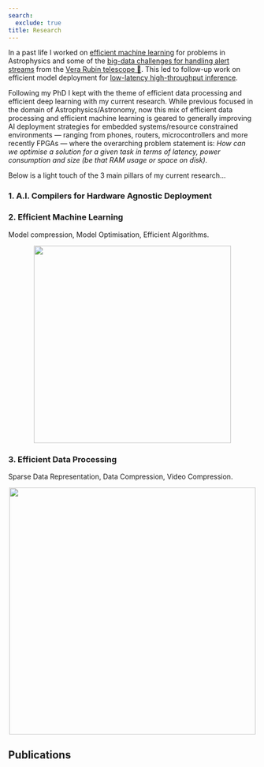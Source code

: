 ```yaml
---
search:
  exclude: true
title: Research
---
```


<style>
  .md-sidebar--secondary:not([hidden]) {
    visibility: hidden;
  }

  .md-sidebar--primary:not([hidden]) {
    visibility: hidden;
  }
</style>

In a past life I worked on [efficient machine
learning](https://arxiv.org/abs/2105.06178) for problems in
Astrophysics and some of the [big-data challenges for handling alert streams](https://arxiv.org/abs/2009.10185) from
the [Vera Rubin telescope 🔭](https://en.wikipedia.org/wiki/Vera_C._Rubin_Observatory). This led to follow-up work on efficient model
deployment for [low-latency high-throughput
inference](https://arxiv.org/abs/2303.08951).

Following my PhD I kept with the theme of efficient data processing and
efficient deep learning with my current research. While previous focused in the
domain of Astrophysics/Astronomy, now this mix of efficient data processing and
efficient machine learning is geared to generally improving AI deployment
strategies for embedded systems/resource constrained environments — ranging from
phones, routers, microcontrollers and more recently FPGAs — where the
overarching problem statement is: _How can we optimise a solution for a given
task in terms of latency, power consumption and size (be that RAM usage or space
on disk)._

Below is a light touch of the 3 main pillars of my current research...

### 1. A.I. Compilers for Hardware Agnostic Deployment

### 2. Efficient Machine Learning

Model compression, Model Optimisation, Efficient Algorithms.

<center>
<img src="https://encrypted-tbn0.gstatic.com/images?q=tbn:ANd9GcSVQwv7g1smWafRyu9lScSb1d68qsLAkq9b2A&s" alt="" width="400">
</center>

### 3. Efficient Data Processing

Sparse Data Representation, Data Compression, Video Compression.

<center>
<img src="https://upload.wikimedia.org/wikipedia/commons/2/26/Event_camera_comparison.jpg" alt="" width="500">
</center>

## Publications

<!-- <center> -->
<!-- 🚧 Page Under Construction 🚧 -->
<!-- </center> -->

<!-- [@atx;@allam2023tiny;@alves2022considerations;@allam2021paying;@allam2020data;@ponder2020photometric;@malz2019photometric;@allamoptimising;@hlozek2019photometric;@allam2018photometric;@scolnic2018optimizing;@allam2016radiorecon] -->
